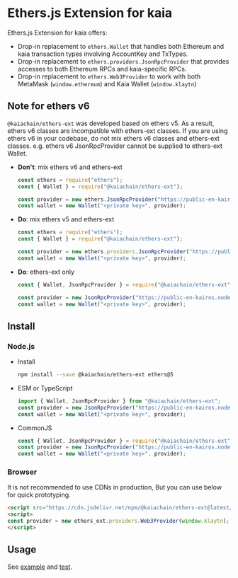 # Ethers.js Extension for kaia

Ethers.js Extension for kaia offers:

- Drop-in replacement to `ethers.Wallet` that handles both Ethereum and kaia transaction types
  involving AccountKey and TxTypes.
- Drop-in replacement to `ethers.providers.JsonRpcProvider` that provides accesses to both Ethereum RPCs and
  kaia-specific RPCs.
- Drop-in replacement to `ethers.Web3Provider` to work with both MetaMask (`window.ethereum`) and Kaia Wallet (`window.klaytn`)

## Note for ethers v6

`@kaiachain/ethers-ext` was developed based on ethers v5. As a result, ethers v6 classes are incompatible with ethers-ext classes. If you are using ethers v6 in your codebase, do not mix ethers v6 classes and ethers-ext classes. e.g. ethers v6 JsonRpcProvider cannot be supplied to ethers-ext Wallet.

- **Don't**: mix ethers v6 and ethers-ext
    ```js
    const ethers = require("ethers");
    const { Wallet } = require("@kaiachain/ethers-ext");

    const provider = new ethers.JsonRpcProvider("https://public-en-kairos.node.kaia.io");
    const wallet = new Wallet("<private key>", provider);
    ```
- **Do**: mix ethers v5 and ethers-ext
    ```js
    const ethers = require("ethers");
    const { Wallet } = require("@kaiachain/ethers-ext");

    const provider = new ethers.providers.JsonRpcProvider("https://public-en-kairos.node.kaia.io");
    const wallet = new Wallet("<private key>", provider);
    ```
- **Do**: ethers-ext only
    ```js
    const { Wallet, JsonRpcProvider } = require("@kaiachain/ethers-ext");

    const provider = new JsonRpcProvider("https://public-en-kairos.node.kaia.io");
    const wallet = new Wallet("<private key>", provider);
    ```

## Install

### Node.js

- Install
    ```sh
    npm install --save @kaiachain/ethers-ext ethers@5
    ```
- ESM or TypeScript
    ```ts
    import { Wallet, JsonRpcProvider } from "@kaiachain/ethers-ext";
    const provider = new JsonRpcProvider("https://public-en-kairos.node.kaia.io");
    const wallet = new Wallet("<private key>", provider);
    ```
- CommonJS
    ```js
    const { Wallet, JsonRpcProvider } = require("@kaiachain/ethers-ext");
    const provider = new JsonRpcProvider("https://public-en-kairos.node.kaia.io");
    const wallet = new Wallet("<private key>", provider);
    ```

### Browser

It is not recommended to use CDNs in production, But you can use below for quick prototyping.

```html
<script src="https://cdn.jsdelivr.net/npm/@kaiachain/ethers-ext@latest/dist/ethers-ext.bundle.js"></script>
<script>
const provider = new ethers_ext.providers.Web3Provider(window.klaytn);
</script>
```

## Usage

See [example](./example) and [test](./test).
